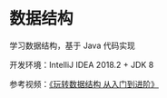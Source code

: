 # 数据结构

学习数据结构，基于 Java 代码实现

开发环境：IntelliJ IDEA 2018.2 + JDK 8

参考视频：[《玩转数据结构 从入门到进阶》](https://coding.imooc.com/class/207.html)
